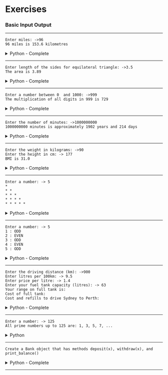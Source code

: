 # Exercises

### Basic Input Output
---
```
Enter miles: ->96
96 miles is 153.6 kilometres
```
<details>
  <summary>Python - Complete</summary>

  ```python
  print('Enter miles: ')
  miles = float(input())
  kilometres = miles * 1.609
  print(f'{miles} miles is {round(kilometres, 1)} kilometres')
  ```
</details>

---
```
Enter length of the sides for equilateral triangle: ->3.5
The area is 3.89
```
<details>
  <summary>Python - Complete</summary>

  ```python
  import math

  print('Enter the length of the sides for equilateral triangle: ')
  side = float(input())
  area = math.sqrt(3) / 4.0 * side * side
  print(f'The area is {round(area, 2)}')
  ```
</details>

---
```
Enter a number between 0  and 1000: ->999
The multiplication of all digits in 999 is 729
```
<details>
  <summary>Python - Complete</summary>

  ```python
  print('Enter a number between 0 and 1000: ')
  input = input()

  total = 1

  for each in input:
      total *= int(each)

print(f'The multiplication of all digits in {input} is {total}')
  ```
</details>

---
```
Enter the number of minutes: ->1000000000
1000000000 minutes is approximately 1902 years and 214 days
```
<details>
  <summary>Python - Complete</summary>

  ```python
print('Enter the number of minutes: ')
minutes = int(input())

hours = minutes / 60
days = hours / 24
years = int(days / 365)

days_left_over = int(days - (years * 365))

print(f'{minutes} minutes is approximately {years} years and {days_left_over} days')
  ```
</details>

---
```
Enter the weight in kilograms: ->90
Enter the height in cm: -> 177
BMI is 31.0
```
<details>
  <summary>Python - Complete</summary>

  ```python
  print('Enter your weight in kg: ')
weight = float(input())

print('Enter your height in cm: ')
height = float(input()) / 100

bmi = weight / (height * height)

print(f'BMI is {round(bmi, 1)}')
  ```
</details>

---
```
Enter a number: -> 5
*
* *
* * *
* * * *
* * * * *
```
<details>
  <summary>Python - Complete</summary>

  ```python
print('Enter a number: ')
number = int(input())
star = '* '

for x in range(number + 1):
    print(star * x)
  ```
</details>

---
```
Enter a number: -> 5
1 : ODD
2 : EVEN
3 : ODD
4 : EVEN
5 : ODD
```
<details>
  <summary>Python - Complete</summary>

  ```python
def is_even(x):
    if x % 2 == 1:
        return False
    return True


print('Enter a number: ')
number = int(input())

for x in range(1, number + 1, 23):
    if is_even(x):
        print(f'{x} : EVEN')
    else:
        print(f'{x} : ODD')
  ```
</details>

---
```
Enter the driving distance (km): ->900
Enter litres per 100km: -> 9.5
Enter price per litre: -> 1.4
Enter your fuel tank capacity (litres): -> 63
Your range on full tank is:
Cost of full tank:
Cost and refills to drive Sydney to Perth:
```
<details>
  <summary>Python - Complete</summary>

  ```python
print('Enter the driving distance (km): ')
distance = int(input())

print('Enter the your mileage (L/100km): ')
mileage = 100 * 1 / float(input())  # Stored as km per Litre

print('Enter the price of fuel ($/Litre): ')
price = float(input())

print('Enter your fuel tank capacity (Litres): ')
capacity = int(input())

print('----------------------------------------')
print(f'\tYour range on full tank is {round(capacity * mileage)} km')
print(f'\tCost of a full tank is ${round(capacity * price, 2)}')
refills = int(3933.17 / (capacity * mileage)) + 1
fill_cost = price * capacity
print(f'\tCost and refills to drive Sydney to Perth is {refills} refills, total cost ${round(fill_cost * refills, 2)}')
  ```
</details>

---
```
Enter a number: -> 125
All prime numbers up to 125 are: 1, 3, 5, 7, ...
```
<details>
  <summary>Python</summary>

  ```python
  # answer here
  ```
</details>

---
```
Create a Bank object that has methods deposit(x), withdraw(x), and print_balance()
```
<details>
  <summary>Python - Complete</summary>

  ```python
  class Bank:

    balance = 0

    def __init__(self, name):
        self.name = name

    def deposit(self, amount):
        money_list = amount.split('.')
        dollars = int(money_list[0])
        cents = int(money_list[1])
        self.balance += ((dollars * 100) + cents)

    def withdraw(self, amount):
        money_list = amount.split('.')
        dollars = int(money_list[0])
        cents = int(money_list[1])
        self.balance -= ((dollars * 100) + cents)

    def print_balance(self):
        dollars = int(self.balance / 100)
        cents = (self.balance - (dollars * 100))

        if cents < 10:
            print(f'Current Balance: ${dollars}.0{cents}')
        else:
            print(f'Current Balance: ${dollars}.{cents}')


def main():
    bank01 = Bank("Andrew Lim")

    bank01.deposit("34.08")
    bank01.print_balance()
    bank01.deposit("0.80")
    bank01.print_balance()
    bank01.withdraw("5.20")
    bank01.print_balance()


if __name__ == "__main__":
    main()
  ```
</details>

---

